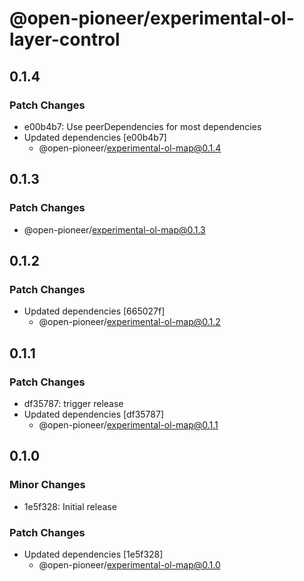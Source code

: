 # @open-pioneer/experimental-ol-layer-control

## 0.1.4

### Patch Changes

-   e00b4b7: Use peerDependencies for most dependencies
-   Updated dependencies [e00b4b7]
    -   @open-pioneer/experimental-ol-map@0.1.4

## 0.1.3

### Patch Changes

-   @open-pioneer/experimental-ol-map@0.1.3

## 0.1.2

### Patch Changes

-   Updated dependencies [665027f]
    -   @open-pioneer/experimental-ol-map@0.1.2

## 0.1.1

### Patch Changes

-   df35787: trigger release
-   Updated dependencies [df35787]
    -   @open-pioneer/experimental-ol-map@0.1.1

## 0.1.0

### Minor Changes

-   1e5f328: Initial release

### Patch Changes

-   Updated dependencies [1e5f328]
    -   @open-pioneer/experimental-ol-map@0.1.0
